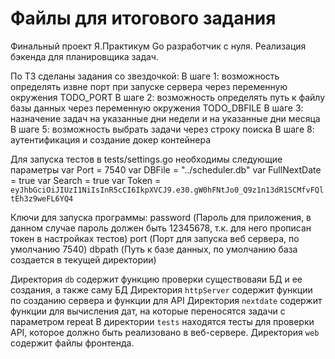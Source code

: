 # Файлы для итогового задания

Финальный проект Я.Практикум Go разработчик с нуля.
Реализация бэкенда для планировщика задач.

По ТЗ сделаны задания со звездочкой:
В шаге 1: возможность определять извне порт при запуске сервера через переменную окружения TODO_PORT
В шаге 2: возможность определять путь к файлу базы данных через переменную окружения TODO_DBFILE
В шаге 3: назначение задач на указанные дни недели и на указанные дни месяца
В шаге 5: возможность выбрать задачи через строку поиска
В шаге 8: аутентификация и создание докер контейнера

Для запуска тестов в tests/settings.go необходимы следующие параметры
var Port = 7540
var DBFile = "../scheduler.db"
var FullNextDate = true
var Search = true
var Token = `eyJhbGciOiJIUzI1NiIsInR5cCI6IkpXVCJ9.e30.gW0hFNtJo0_Q9z1n13dR1SCMfvFQltEh3z9weFL6YQ4`

Ключи для запуска программы:
	password (Пароль для приложения, в данном случае пароль должен быть 12345678, т.к. для него прописан токен в настройках тестов)
	port (Порт для запуска веб сервера, по умолчанию 7540)
	dbpath (Путь к базе данных, по умолчанию база создается в текущей директории)


Директория `db` содержит функцию проверки существоваяи БД и ее создания, а также саму БД
Директория `httpServer` содержит функции по созданию сервера и функции для API
Директория `nextdate` содержит функции для вычисления дат, на которые переносятся задачи с параметром repeat
В директории `tests` находятся тесты для проверки API, которое должно быть реализовано в веб-сервере.
Директория `web` содержит файлы фронтенда.
